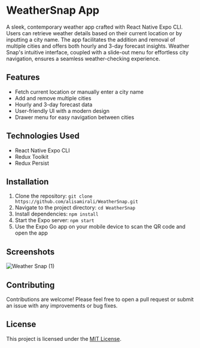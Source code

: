 # WeatherSnap App

A sleek, contemporary weather app crafted with React Native Expo CLI. Users can retrieve weather details based on their current location or by inputting a city name. The app facilitates the addition and removal of multiple cities and offers both hourly and 3-day forecast insights. Weather Snap's intuitive interface, coupled with a slide-out menu for effortless city navigation, ensures a seamless weather-checking experience.

## Features

- Fetch current location or manually enter a city name
- Add and remove multiple cities
- Hourly and 3-day forecast data
- User-friendly UI with a modern design
- Drawer menu for easy navigation between cities

## Technologies Used

- React Native Expo CLI
- Redux Toolkit
- Redux Persist

## Installation

1. Clone the repository: `git clone https://github.com/alisamirali/WeatherSnap.git`
2. Navigate to the project directory: `cd WeatherSnap`
3. Install dependencies: `npm install`
4. Start the Expo server: `npm start`
5. Use the Expo Go app on your mobile device to scan the QR code and open the app

## Screenshots

![Weather Snap (1)](https://github.com/sami3898/WeatherSnap/assets/32996863/771ba18c-18ab-45bd-8c7a-cab5dfc13d28)

## Contributing

Contributions are welcome! Please feel free to open a pull request or submit an issue with any improvements or bug fixes.

## License

This project is licensed under the [MIT License](LICENSE).

